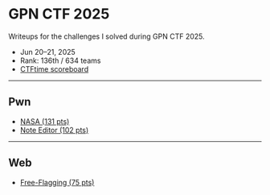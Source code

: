 # GPN CTF 2025

Writeups for the challenges I solved during GPN CTF 2025.

- Jun 20–21, 2025
- Rank: 136th / 634 teams
- [CTFtime scoreboard](https://ctftime.org/event/2694)

---

## Pwn

- [NASA (131 pts)](./pwn/nasa/README.md)
- [Note Editor (102 pts)](./pwn/note-editor/README.md)

---

## Web

- [Free-Flagging (75 pts)](./web/free-flagging/README.md)
